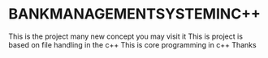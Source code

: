 # BANKMANAGEMENTSYSTEMINC++
This is the project many new concept you may visit it
This is project is based on file handling in the c++
This is core programming in c++
Thanks
